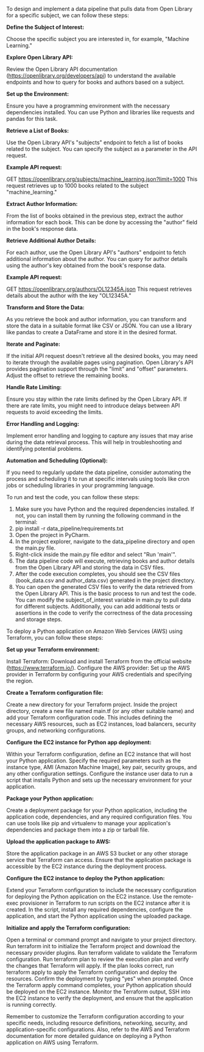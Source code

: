 To design and implement a data pipeline that pulls data from Open Library for a specific subject, we can follow these steps:

**Define the Subject of Interest:** 

Choose the specific subject you are interested in, for example, "Machine Learning."

**Explore Open Library API:** 

Review the Open Library API documentation (https://openlibrary.org/developers/api) to understand the available endpoints and how to query for books and authors based on a subject.

**Set up the Environment:** 

Ensure you have a programming environment with the necessary dependencies installed. You can use Python and libraries like requests and pandas for this task.

**Retrieve a List of Books:** 

Use the Open Library API's "subjects" endpoint to fetch a list of books related to the subject. You can specify the subject as a parameter in the API request.

**Example API request:**

GET https://openlibrary.org/subjects/machine_learning.json?limit=1000
This request retrieves up to 1000 books related to the subject "machine_learning."

**Extract Author Information:** 

From the list of books obtained in the previous step, extract the author information for each book. This can be done by accessing the "author" field in the book's response data.

**Retrieve Additional Author Details:** 

For each author, use the Open Library API's "authors" endpoint to fetch additional information about the author. You can query for author details using the author's key obtained from the book's response data.

**Example API request:**

GET https://openlibrary.org/authors/OL12345A.json
This request retrieves details about the author with the key "OL12345A."

**Transform and Store the Data:**

As you retrieve the book and author information, you can transform and store the data in a suitable format like CSV or JSON. You can use a library like pandas to create a DataFrame and store it in the desired format.

**Iterate and Paginate:** 

If the initial API request doesn't retrieve all the desired books, you may need to iterate through the available pages using pagination. Open Library's API provides pagination support through the "limit" and "offset" parameters. Adjust the offset to retrieve the remaining books.

**Handle Rate Limiting:** 

Ensure you stay within the rate limits defined by the Open Library API. If there are rate limits, you might need to introduce delays between API requests to avoid exceeding the limits.

**Error Handling and Logging:** 

Implement error handling and logging to capture any issues that may arise during the data retrieval process. This will help in troubleshooting and identifying potential problems.

**Automation and Scheduling (Optional):** 

If you need to regularly update the data pipeline, consider automating the process and scheduling it to run at specific intervals using tools like cron jobs or scheduling libraries in your programming language.


To run and test the code, you can follow these steps:

1. Make sure you have Python and the required dependencies installed. If not, you can install them by running the
   following command in the terminal:
2. pip install -r data_pipeline/requirements.txt
3. Open the project in PyCharm.
4. In the project explorer, navigate to the data_pipeline directory and open the main.py file.
5. Right-click inside the main.py file editor and select "Run 'main'".
6. The data pipeline code will execute, retrieving books and author details from the Open Library API and storing the
   data in CSV files.
7. After the code execution completes, you should see the CSV files (book_data.csv and author_data.csv) generated in the
   project directory.
8. You can open the generated CSV files to verify the data retrieved from the Open Library API.
   This is the basic process to run and test the code. You can modify the subject_of_interest variable in main.py to
   pull data for different subjects. Additionally, you can add additional tests or assertions in the code to verify the
   correctness of the data processing and storage steps.

To deploy a Python application on Amazon Web Services (AWS) using Terraform, you can follow these steps:

**Set up your Terraform environment:**

Install Terraform: Download and install Terraform from the official website (https://www.terraform.io/).
Configure the AWS provider: Set up the AWS provider in Terraform by configuring your AWS credentials and specifying the region.

**Create a Terraform configuration file:**

Create a new directory for your Terraform project.
Inside the project directory, create a new file named main.tf (or any other suitable name) and add your Terraform configuration code. This includes defining the necessary AWS resources, such as EC2 instances, load balancers, security groups, and networking configurations.

**Configure the EC2 instance for Python app deployment:**

Within your Terraform configuration, define an EC2 instance that will host your Python application.
Specify the required parameters such as the instance type, AMI (Amazon Machine Image), key pair, security groups, and any other configuration settings.
Configure the instance user data to run a script that installs Python and sets up the necessary environment for your application.

**Package your Python application:**

Create a deployment package for your Python application, including the application code, dependencies, and any required configuration files.
You can use tools like pip and virtualenv to manage your application's dependencies and package them into a zip or tarball file.

**Upload the application package to AWS:**

Store the application package in an AWS S3 bucket or any other storage service that Terraform can access.
Ensure that the application package is accessible by the EC2 instance during the deployment process.

**Configure the EC2 instance to deploy the Python application:**

Extend your Terraform configuration to include the necessary configuration for deploying the Python application on the EC2 instance.
Use the remote-exec provisioner in Terraform to run scripts on the EC2 instance after it is created.
In the script, install any required dependencies, configure the application, and start the Python application using the uploaded package.

**Initialize and apply the Terraform configuration:**

Open a terminal or command prompt and navigate to your project directory.
Run terraform init to initialize the Terraform project and download the necessary provider plugins.
Run terraform validate to validate the Terraform configuration.
Run terraform plan to review the execution plan and verify the changes that Terraform will apply.
If the plan looks correct, run terraform apply to apply the Terraform configuration and deploy the resources.
Confirm the deployment by typing "yes" when prompted.
Once the Terraform apply command completes, your Python application should be deployed on the EC2 instance. Monitor the Terraform output, SSH into the EC2 instance to verify the deployment, and ensure that the application is running correctly.

Remember to customize the Terraform configuration according to your specific needs, including resource definitions, networking, security, and application-specific configurations. Also, refer to the AWS and Terraform documentation for more detailed guidance on deploying a Python application on AWS using Terraform.
